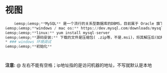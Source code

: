 # 视图



```python
    &emsp;&emsp;**MySQL** 是一个流行的关系型数据库的DBMS，目前属于 Oracle 旗下，在 WEB 应用方面 MySQL 是最好的应用软件之一### 安装( mysql版本8.0.16,默认安装 c 盘可更改 )
&emsp;&emsp;**windows / mac os:** https://dev.mysql.com/downloads/mysql/
&emsp;&emsp;**linux:** yum install mysql-server
&emsp;&emsp;**源码安装:** 下载的文件是压缩包( .zip等，不是.msi)，将其解压后(如解压在C盘根目录)进入文件夹在 bin 目录下进行命令操作
* ### windows 环境调试
&emsp;&emsp;**初始化**




```
**注意:** @ 左右不能有空格；ip地址指的是访问机器的地址，不写就默认是本地







